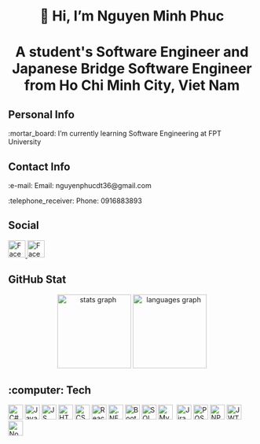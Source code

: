 ###

<h1 align="center">👋 Hi, I’m Nguyen Minh Phuc</p>
  
###

<h1 align="center">A student's Software Engineer and Japanese Bridge Software Engineer from Ho Chi Minh City, Viet Nam</p>
    
###
<h2 align="left">Personal Info</h2>

<p> :mortar_board: I’m currently learning Software Engineering at FPT University</p>

###

<h2 align="left">Contact Info</h2>
<p> :e-mail: Email: nguyenphucdt36@gmail.com</p>
<p> :telephone_receiver: Phone: 0916883893</p>

###
<h2 align="left">Social</h2>
<a href = "https://web.facebook.com/profile.php?id=100011498916208">
  <img src="https://img.shields.io/badge/Facebook-1877F2?style=for-the-badge&logo=facebook&logoColor=white" height="35" alt="Facebook logo"  />
</a>
<a href = "#">
  <img src="https://img.shields.io/badge/LinkedIn-0077B5?style=for-the-badge&logo=linkedin&logoColor=white" height="35" alt="Facebook logo"  />
</a>

###
<h2 align="left">GitHub Stat</h2>
<div align="center">
  <img src="https://github-readme-stats.vercel.app/api?username=PhucNguyenPPP&hide_title=false&hide_rank=false&show_icons=true&include_all_commits=true&count_private=true&disable_animations=false&theme=dracula&locale=en&hide_border=false" height="150" alt="stats graph"  />
  <img src="https://github-readme-stats.vercel.app/api/top-langs?username=PhucNguyenPPP&locale=en&hide_title=false&layout=compact&card_width=320&langs_count=5&theme=dracula&hide_border=false" height="150" alt="languages graph"  />
</div>

###

<h2 align="left"> :computer: Tech</h2>
<div align="left">
  <img src="https://img.shields.io/badge/C%23-239120?style=for-the-badge&logo=c-sharp&logoColor=white" alt="C# logo" height="30px" />
  <img src="https://img.shields.io/badge/Java-ED8B00?style=for-the-badge&logo=java&logoColor=white" alt="Java logo" height="30px"/>
  <img src="https://img.shields.io/badge/JavaScript-F7DF1E?style=for-the-badge&logo=javascript&logoColor=black" alt="JS logo" height="30px"/>
  <img src="https://img.shields.io/badge/HTML5-E34F26?style=for-the-badge&logo=html5&logoColor=white" alt="HTML logo" height="30px"/>
  <img src="https://img.shields.io/badge/CSS3-1572B6?style=for-the-badge&logo=css3&logoColor=white" alt="CSS logo" height="30px"/>
  <img src="https://img.shields.io/badge/React-%2320232a.svg?logo=react&logoColor=%2361DAFB" alt="React logo" height="30px"/>
  <img src="https://img.shields.io/badge/.NET-512BD4?logo=dotnet&logoColor=fff" alt=".NET logo" height="30px"/>
  <img src="https://img.shields.io/badge/Bootstrap-7952B3?logo=bootstrap&logoColor=fff" alt="Bootstrap logo" height="30px"/>
  <img src="https://img.shields.io/badge/Microsoft%20SQL%20Server-CC2927?logo=microsoft%20sql%20server&logoColor=white" alt="SQL Server logo" height="30px"/>
  <img src="https://img.shields.io/badge/MySQL-4479A1?logo=mysql&logoColor=fff" alt="MySQL logo" height="30px"/>
  <img src="https://img.shields.io/badge/Trello-0052CC?logo=trello&logoColor=fff" alt="Trello logo" height="0px"/>
  <img src="https://img.shields.io/badge/Jira-0052CC?logo=jira&logoColor=fff" alt="Jira logo" height="30px"/>
  <img src="https://camo.githubusercontent.com/8bc77ae2c6ec0a97c7692ec54d53c49d3c4637e9c64ee63f7b45cf14a50e8177/68747470733a2f2f696d672e736869656c64732e696f2f62616467652f506f73746d616e2d4646364333373f7374796c653d666f722d7468652d6261646765266c6f676f3d706f73746d616e266c6f676f436f6c6f723d7768697465" alt="POSTMAN logo" height="30px"/>
  <img src="https://img.shields.io/badge/npm-CB3837?logo=npm&logoColor=fff" alt="NPM logo" height="30px"/>
  <img src="https://camo.githubusercontent.com/aac74ca85b21ed1ff4fa88dda8712fce9cddbf786bdf807231e6179f70003ac5/68747470733a2f2f696d672e736869656c64732e696f2f62616467652f4a57542d626c61636b3f7374796c653d666f722d7468652d6261646765266c6f676f3d4a534f4e253230776562253230746f6b656e73" alt="JWT logo" height="30px"/>
  <img src="https://img.shields.io/badge/Node.js-6DA55F?logo=node.js&logoColor=white" alt="NodeJS logo" height="30px" />
</div>

###

<br clear="both">

###
